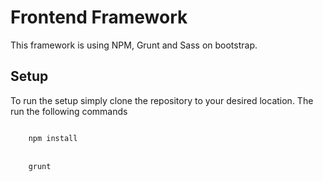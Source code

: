 <h1>Frontend Framework</h1>
<p>This framework is using NPM, Grunt and Sass on bootstrap.</p>
<h2>Setup</h2>
<p>To run the setup simply clone the repository to your desired location. The run the following commands</p>
<code>
	npm install
</code>
<br/>
<code>
	grunt
</code>
